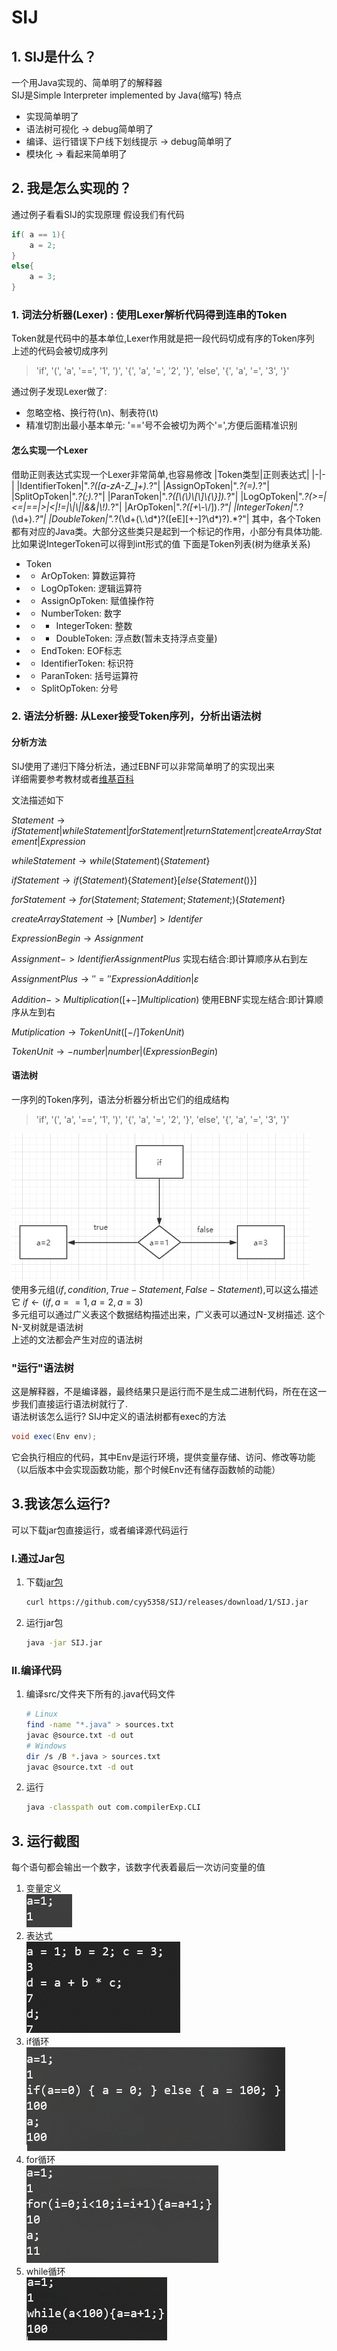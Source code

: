 # SIJ
## 1. SIJ是什么？
一个用Java实现的、简单明了的解释器  
SIJ是Simple Interpreter implemented by Java(缩写)
特点
- 实现简单明了
- 语法树可视化 -> debug简单明了
- 编译、运行错误下户线下划线提示 -> debug简单明了
- 模块化 -> 看起来简单明了

## 2. 我是怎么实现的？
通过例子看看SIJ的实现原理
假设我们有代码
```C++
if( a == 1){
    a = 2;
}
else{
    a = 3;
}
```
### 1. 词法分析器(Lexer) : 使用Lexer解析代码得到连串的Token
Token就是代码中的基本单位,Lexer作用就是把一段代码切成有序的Token序列  
上述的代码会被切成序列
> 'if', '(',  'a', '==', '1', ')', '{', 'a', '=', '2', '}', 'else', '{', 'a', '=', '3', '}'


通过例子发现Lexer做了:
- 忽略空格、换行符(\n)、制表符(\t)
- 精准切割出最小基本单元: '=='号不会被切为两个'=',方便后面精准识别

#### 怎么实现一个Lexer
借助正则表达式实现一个Lexer非常简单,也容易修改
|Token类型|正则表达式|
|-|-|
|IdentifierToken|".*?([a-zA-Z_]+).*?"|
|AssignOpToken|".*?(=).*?"|
|SplitOpToken|".*?(;).*?"|
|ParanToken|".*?([\\(\\)\\[\\]\\{\\}]).*?"|
|LogOpToken|".*?(>=|<=|==|>|<|!=|\\|\\||&&|\\!).*?"|
|ArOpToken|".*?([+\\-\\*/]).*?"|
|IntegerToken|".*?(\\d+).*?"|
|DoubleToken|".*?(\\d+(\\.\\d*)?([eE][+-]?\\d*)?).*?"|
其中，各个Token都有对应的Java类。大部分这些类只是起到一个标记的作用，小部分有具体功能.比如果说IntegerToken可以得到int形式的值
下面是Token列表(树为继承关系)
- Token
- - ArOpToken: 算数运算符
- - LogOpToken: 逻辑运算符
- - AssignOpToken: 赋值操作符
- - NumberToken: 数字
- - - IntegerToken: 整数
- - - DoubleToken: 浮点数(暂未支持浮点变量)
- - EndToken: EOF标志
- - IdentifierToken: 标识符
- - ParanToken: 括号运算符
- - SplitOpToken: 分号
### 2. 语法分析器: 从Lexer接受Token序列，分析出语法树
#### 分析方法
SIJ使用了递归下降分析法，通过EBNF可以非常简单明了的实现出来  
详细需要参考教材或者[维基百科](https://en.wikipedia.org/wiki/Recursive_descent_parser)

文法描述如下  

$Statement \rightarrow ifStatement | whileStatement | forStatement | returnStatement | createArrayStatement | Expression$  

$whileStatement\rightarrow while(Statement)\{Statement\}$  

$ifStatement\rightarrow if(Statement)\{Statement\} [else\{Statement()\}]$  

$forStatement \rightarrow for(Statement;Statement;Statement;)\{Statement\}$  

$createArrayStatement \rightarrow [Number]>Identifer$  

$ExpressionBegin \rightarrow Assignment$   

$Assignment -> Identifier AssignmentPlus$ 实现右结合:即计算顺序从右到左

$AssignmentPlus \rightarrow ''='' Expression Addition |  ε$

$Addition -> Multiplication {([+-] Multiplication)}$ 使用EBNF实现左结合:即计算顺序从左到右

$Mutiplication \rightarrow TokenUnit ([-/]TokenUnit )$

$TokenUnit \rightarrow −number | number |(ExpressionBegin)​$

#### 语法树
一序列的Token序列，语法分析器分析出它们的组成结构  
> 'if', '(',  'a', '==', '1', ')', '{', 'a', '=', '2', '}', 'else', '{', 'a', '=', '3', '}' 

![exflow](docs/images/exampleFlow.png)  
使用多元组$(if,condition,True-Statement,False-Statement)$,可以这么描述它 $if \leftarrow (if,a==1,a=2,a=3)$  
多元组可以通过广义表这个数据结构描述出来，广义表可以通过N-叉树描述. 这个N-叉树就是语法树  
上述的文法都会产生对应的语法树
### "运行"语法树
这是解释器，不是编译器，最终结果只是运行而不是生成二进制代码，所在在这一步我们直接运行语法树就行了.  
语法树该怎么运行? SIJ中定义的语法树都有exec的方法
```java
void exec(Env env);
```
它会执行相应的代码，其中Env是运行环境，提供变量存储、访问、修改等功能（以后版本中会实现函数功能，那个时候Env还有储存函数帧的动能）



## 3.我该怎么运行?
可以下载jar包直接运行，或者编译源代码运行
### I.通过Jar包 
1. 下载[jar包](https://github.com/cyy5358/SIJ/releases/download/1/SIJ.jar)
    ```bash
    curl https://github.com/cyy5358/SIJ/releases/download/1/SIJ.jar
    ```
2. 运行jar包
    ```bash
    java -jar SIJ.jar
    ```
### II.编译代码
1. 编译src/文件夹下所有的.java代码文件
    ```bash
    # Linux
    find -name "*.java" > sources.txt
    javac @source.txt -d out
    # Windows
    dir /s /B *.java > sources.txt
    javac @source.txt -d out
    ```
2. 运行
    ```bash
    java -classpath out com.compilerExp.CLI
    ```
## 3. 运行截图
每个语句都会输出一个数字，该数字代表着最后一次访问变量的值
1. 变量定义  
![变量定义](docs/images/varDef.png)
2. 表达式  
![表达式](docs/images/expression.png)
3. if循环  
![if](docs/images/ifelse.png)
4. for循环  
![for](docs/images/for.png)
5. while循环  
![while](docs/images/while.png)